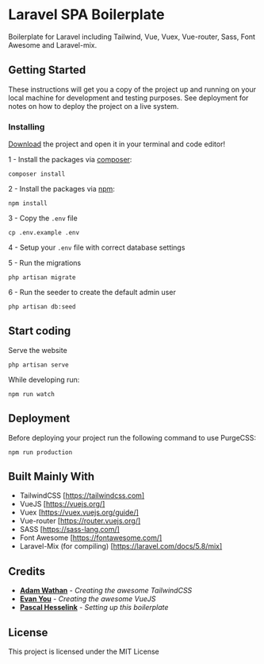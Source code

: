 # Laravel SPA Boilerplate

Boilerplate for Laravel including Tailwind, Vue, Vuex, Vue-router, Sass, Font Awesome and Laravel-mix.

## Getting Started

These instructions will get you a copy of the project up and running on your local machine for development and testing purposes. See deployment for notes on how to deploy the project on a live system.

### Installing

[Download](https://github.com/PascalHesselink/LaravelSPABoilerplate/archive/master.zip) the project and open it in your terminal and code editor!


1 - Install the packages via [composer](https://getcomposer.org/):
```
composer install
```

2 - Install the packages via [npm](https://www.npmjs.com/):
```
npm install 
```

3 - Copy the `.env` file
```
cp .env.example .env
```

4 - Setup your `.env` file with correct database settings

5 - Run the migrations
```
php artisan migrate
```

6 - Run the seeder to create the default admin user
```
php artisan db:seed
```

## Start coding

Serve the website
```
php artisan serve
```

While developing run:
```
npm run watch
```


## Deployment

Before deploying your project run the following command to use PurgeCSS:
```
npm run production
```

## Built Mainly With

  - TailwindCSS [https://tailwindcss.com]
  - VueJS [https://vuejs.org/]
  - Vuex [https://vuex.vuejs.org/guide/]
  - Vue-router [https://router.vuejs.org/]
  - SASS [https://sass-lang.com/]
  - Font Awesome [https://fontawesome.com/]
  - Laravel-Mix (for compiling) [https://laravel.com/docs/5.8/mix]


## Credits

* **[Adam Wathan](https://adamwathan.me/)** - *Creating the awesome TailwindCSS*
* **[Evan You](https://evanyou.me/)** - *Creating the awesome VueJS*
* **[Pascal Hesselink](https://pascalhesselink.nl)** - *Setting up this boilerplate*


## License

This project is licensed under the MIT License
